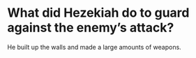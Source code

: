 # What did Hezekiah do to guard against the enemy’s attack?

He built up the walls and made a large amounts of weapons.
